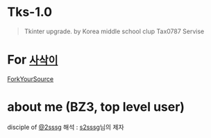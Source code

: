 # Tks-1.0
 >Tkinter upgrade. by
 >Korea middle school clup Tax0787
 >Servise

# For [`사삭이`](https://github.com/sasak2)
[ForkYourSource](https://github.com/Tax0787/buymacbookfor--AnyOne)

# about me (BZ3, top level user)
disciple of [@2sssg](https://github.com/2sssg)
해석 : [s2sssg](https://github.com/2sssg)님의 제자
